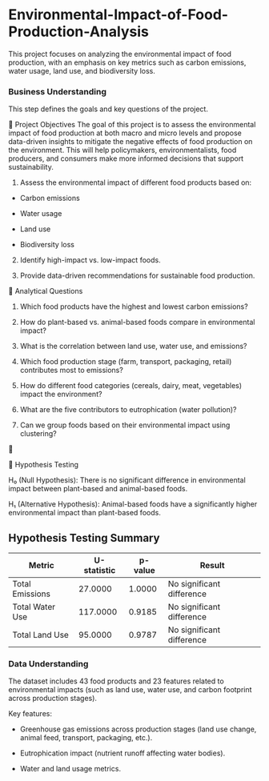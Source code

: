 # Environmental-Impact-of-Food-Production-Analysis
This project focuses on analyzing the environmental impact of food production, with an emphasis on key metrics such as carbon emissions, water usage, land use, and biodiversity loss.


### Business Understanding
This step defines the goals and key questions of the project.

📌 Project Objectives
The goal of this project is to assess the environmental impact of food production at both macro and micro levels and propose data-driven insights to mitigate the negative effects of food production on the environment. This will help policymakers, environmentalists, food producers, and consumers make more informed decisions that support sustainability.

1. Assess the environmental impact of different food products based on:

* Carbon emissions

* Water usage

* Land use

* Biodiversity loss

2. Identify high-impact vs. low-impact foods.

3. Provide data-driven recommendations for sustainable food production.

📌 Analytical Questions

1. Which food products have the highest and lowest carbon emissions?

2. How do plant-based vs. animal-based foods compare in environmental impact?

3. What is the correlation between land use, water use, and emissions?

4. Which food production stage (farm, transport, packaging, retail) contributes most to emissions?

5. How do different food categories (cereals, dairy, meat, vegetables) impact the environment?

6. What are the  five contributors to eutrophication (water pollution)?

7. Can we group foods based on their environmental impact using clustering?

🚀 

📌 Hypothesis Testing

H₀ (Null Hypothesis): There is no significant difference in environmental impact between plant-based and animal-based foods.

H₁ (Alternative Hypothesis): Animal-based foods have a significantly higher environmental impact than plant-based foods.

## Hypothesis Testing Summary

| Metric           | U-statistic | p-value  | Result                    |
|-----------------|------------|----------|---------------------------|
| Total Emissions | 27.0000     | 1.0000   | No significant difference |
| Total Water Use | 117.0000    | 0.9185   | No significant difference |
| Total Land Use  | 95.0000     | 0.9787   | No significant difference |


### Data Understanding
The dataset includes 43 food products and 23 features related to environmental impacts (such as land use, water use, and carbon footprint across production stages).

Key features:

* Greenhouse gas emissions across production stages (land use change, animal feed, transport, packaging, etc.).

* Eutrophication impact (nutrient runoff affecting water bodies).

* Water and land usage metrics.
